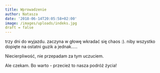 ```yaml
---
title: Wprowadzenie
author: Natasza
date: '2018-06-14T20:05:58+02:00'
image: /images/uploads/indeks.jpg
draft = false
---
```

trzy dni do wyjazdu. zaczyna w głowę wkradać się chaos :). niby wszystko dopięte na ostatni guzik a jednak..... 

Niecierpliwość, nie przepadam za tym uczuciem.

Ale czekam. Bo warto - przecież to nasza podróż życia!
